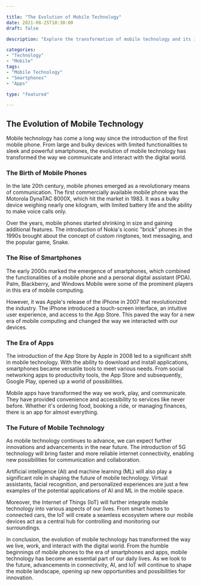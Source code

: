 ```yaml
---

title: "The Evolution of Mobile Technology"
date: 2021-08-25T10:30:00
draft: false

description: "Explore the transformation of mobile technology and its impact on our lives."

categories:
- "Technology"
- "Mobile"
tags:
- "Mobile Technology"
- "Smartphones"
- "Apps"

type: "featured"

---
```


## The Evolution of Mobile Technology

Mobile technology has come a long way since the introduction of the first mobile phone. From large and bulky devices with limited functionalities to sleek and powerful smartphones, the evolution of mobile technology has transformed the way we communicate and interact with the digital world.

### The Birth of Mobile Phones

In the late 20th century, mobile phones emerged as a revolutionary means of communication. The first commercially available mobile phone was the Motorola DynaTAC 8000X, which hit the market in 1983. It was a bulky device weighing nearly one kilogram, with limited battery life and the ability to make voice calls only.

Over the years, mobile phones started shrinking in size and gaining additional features. The introduction of Nokia's iconic "brick" phones in the 1990s brought about the concept of custom ringtones, text messaging, and the popular game, Snake.

### The Rise of Smartphones

The early 2000s marked the emergence of smartphones, which combined the functionalities of a mobile phone and a personal digital assistant (PDA). Palm, Blackberry, and Windows Mobile were some of the prominent players in this era of mobile computing.

However, it was Apple's release of the iPhone in 2007 that revolutionized the industry. The iPhone introduced a touch-screen interface, an intuitive user experience, and access to the App Store. This paved the way for a new era of mobile computing and changed the way we interacted with our devices.

### The Era of Apps

The introduction of the App Store by Apple in 2008 led to a significant shift in mobile technology. With the ability to download and install applications, smartphones became versatile tools to meet various needs. From social networking apps to productivity tools, the App Store and subsequently, Google Play, opened up a world of possibilities.

Mobile apps have transformed the way we work, play, and communicate. They have provided convenience and accessibility to services like never before. Whether it's ordering food, booking a ride, or managing finances, there is an app for almost everything.

### The Future of Mobile Technology

As mobile technology continues to advance, we can expect further innovations and advancements in the near future. The introduction of 5G technology will bring faster and more reliable internet connectivity, enabling new possibilities for communication and collaboration.

Artificial intelligence (AI) and machine learning (ML) will also play a significant role in shaping the future of mobile technology. Virtual assistants, facial recognition, and personalized experiences are just a few examples of the potential applications of AI and ML in the mobile space.

Moreover, the Internet of Things (IoT) will further integrate mobile technology into various aspects of our lives. From smart homes to connected cars, the IoT will create a seamless ecosystem where our mobile devices act as a central hub for controlling and monitoring our surroundings.

In conclusion, the evolution of mobile technology has transformed the way we live, work, and interact with the digital world. From the humble beginnings of mobile phones to the era of smartphones and apps, mobile technology has become an essential part of our daily lives. As we look to the future, advancements in connectivity, AI, and IoT will continue to shape the mobile landscape, opening up new opportunities and possibilities for innovation.


